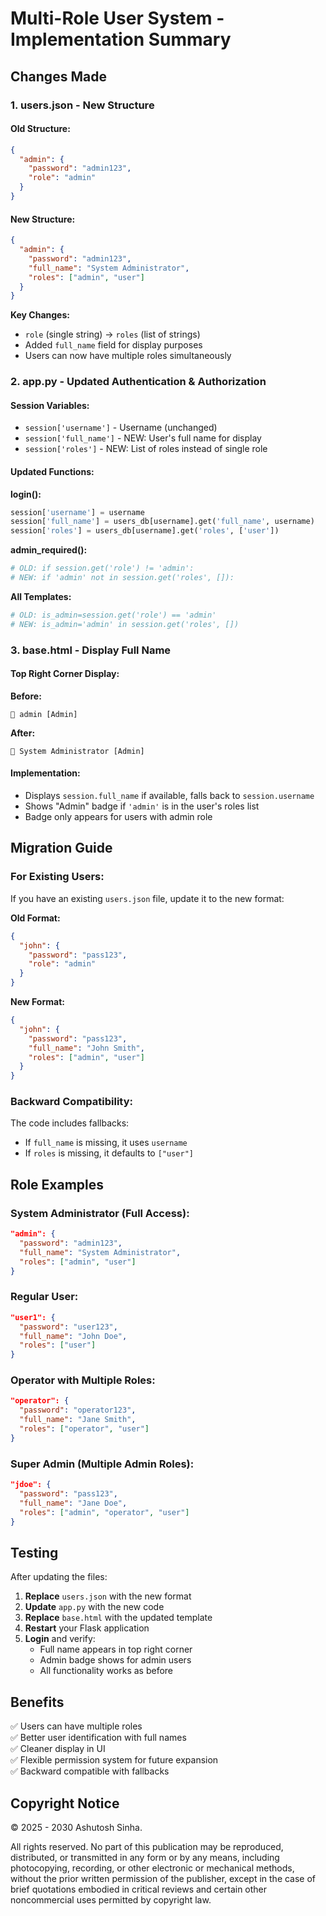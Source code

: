 # Multi-Role User System - Implementation Summary

## Changes Made

### 1. **users.json** - New Structure

#### Old Structure:
```json
{
  "admin": {
    "password": "admin123",
    "role": "admin"
  }
}
```

#### New Structure:
```json
{
  "admin": {
    "password": "admin123",
    "full_name": "System Administrator",
    "roles": ["admin", "user"]
  }
}
```

**Key Changes:**
- `role` (single string) → `roles` (list of strings)
- Added `full_name` field for display purposes
- Users can now have multiple roles simultaneously

### 2. **app.py** - Updated Authentication & Authorization

#### Session Variables:
- `session['username']` - Username (unchanged)
- `session['full_name']` - NEW: User's full name for display
- `session['roles']` - NEW: List of roles instead of single role

#### Updated Functions:

**login():**
```python
session['username'] = username
session['full_name'] = users_db[username].get('full_name', username)
session['roles'] = users_db[username].get('roles', ['user'])
```

**admin_required():**
```python
# OLD: if session.get('role') != 'admin':
# NEW: if 'admin' not in session.get('roles', []):
```

**All Templates:**
```python
# OLD: is_admin=session.get('role') == 'admin'
# NEW: is_admin='admin' in session.get('roles', [])
```

### 3. **base.html** - Display Full Name

#### Top Right Corner Display:

**Before:**
```
👤 admin [Admin]
```

**After:**
```
👤 System Administrator [Admin]
```

#### Implementation:
- Displays `session.full_name` if available, falls back to `session.username`
- Shows "Admin" badge if `'admin'` is in the user's roles list
- Badge only appears for users with admin role

## Migration Guide

### For Existing Users:

If you have an existing `users.json` file, update it to the new format:

**Old Format:**
```json
{
  "john": {
    "password": "pass123",
    "role": "admin"
  }
}
```

**New Format:**
```json
{
  "john": {
    "password": "pass123",
    "full_name": "John Smith",
    "roles": ["admin", "user"]
  }
}
```

### Backward Compatibility:

The code includes fallbacks:
- If `full_name` is missing, it uses `username`
- If `roles` is missing, it defaults to `["user"]`

## Role Examples

### System Administrator (Full Access):
```json
"admin": {
  "password": "admin123",
  "full_name": "System Administrator",
  "roles": ["admin", "user"]
}
```

### Regular User:
```json
"user1": {
  "password": "user123",
  "full_name": "John Doe",
  "roles": ["user"]
}
```

### Operator with Multiple Roles:
```json
"operator": {
  "password": "operator123",
  "full_name": "Jane Smith",
  "roles": ["operator", "user"]
}
```

### Super Admin (Multiple Admin Roles):
```json
"jdoe": {
  "password": "pass123",
  "full_name": "Jane Doe",
  "roles": ["admin", "operator", "user"]
}
```

## Testing

After updating the files:

1. **Replace** `users.json` with the new format
2. **Update** `app.py` with the new code
3. **Replace** `base.html` with the updated template
4. **Restart** your Flask application
5. **Login** and verify:
   - Full name appears in top right corner
   - Admin badge shows for admin users
   - All functionality works as before

## Benefits

✅ Users can have multiple roles  
✅ Better user identification with full names  
✅ Cleaner display in UI  
✅ Flexible permission system for future expansion  
✅ Backward compatible with fallbacks


## Copyright Notice

© 2025 - 2030 Ashutosh Sinha.

All rights reserved. No part of this publication may be reproduced, distributed, or transmitted in any form or by any means, including photocopying, recording, or other electronic or mechanical methods, without the prior written permission of the publisher, except in the case of brief quotations embodied in critical reviews and certain other noncommercial uses permitted by copyright law.